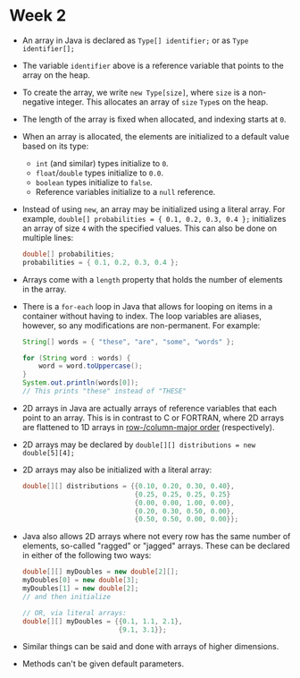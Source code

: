 # Week 2

* An array in Java is declared as `Type[] identifier;` or as `Type identifier[];`

* The variable `identifier` above is a reference variable that points to the array on the heap.

* To create the array, we write `new Type[size]`, where `size` is a non-negative integer. This allocates an array of `size` `Type`s on the heap.

* The length of the array is fixed when allocated, and indexing starts at `0`.

* When an array is allocated, the elements are initialized to a default value based on its type:
    * `int` (and similar) types initialize to `0`.
    * `float`/`double` types initialize to `0.0`.
    * `boolean` types initialize to `false`.
    * Reference variables initialize to a `null` reference.

* Instead of using `new`, an array may be initialized using a literal array. For example, `double[] probabilities = { 0.1, 0.2, 0.3, 0.4 };` initializes an array of size `4` with the specified values. This can also be done on multiple lines:
    ```java
    double[] probabilities;
    probabilities = { 0.1, 0.2, 0.3, 0.4 };
    ```

* Arrays come with a `length` property that holds the number of elements in the array.

* There is a `for-each` loop in Java that allows for looping on items in a container without having to index. The loop variables are aliases, however, so any modifications are non-permanent. For example:
    ```java
    String[] words = { "these", "are", "some", "words" };

    for (String word : words) {
        word = word.toUppercase();
    }
    System.out.println(words[0]);
    // This prints "these" instead of "THESE"
    ```

* 2D arrays in Java are actually arrays of reference variables that each point to an array. This is in contrast to C or FORTRAN, where 2D arrays are flattened to 1D arrays in [row-/column-major order](https://en.wikipedia.org/wiki/Row-_and_column-major_order) (respectively).

* 2D arrays may be declared by `double[][] distributions = new double[5][4];`

* 2D arrays may also be initialized with a literal array:
    ```java
    double[][] distributions = {{0.10, 0.20, 0.30, 0.40},
                                {0.25, 0.25, 0.25, 0.25}
                                {0.00, 0.00, 1.00, 0.00},
                                {0.20, 0.30, 0.50, 0.00},
                                {0.50, 0.50, 0.00, 0.00}};
    ```

* Java also allows 2D arrays where not every row has the same number of elements, so-called "ragged" or "jagged" arrays. These can be declared in either of the following two ways:
    ```java
    double[][] myDoubles = new double[2][];
    myDoubles[0] = new double[3];
    myDoubles[1] = new double[2];
    // and then initialize

    // OR, via literal arrays:
    double[][] myDoubles = {{0.1, 1.1, 2.1},
                            {9.1, 3.1}};
    ```

* Similar things can be said and done with arrays of higher dimensions.

* Methods can't be given default parameters.